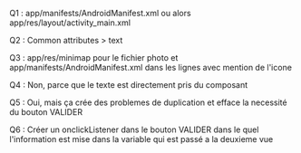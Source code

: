 Q1 : app/manifests/AndroidManifest.xml ou alors app/res/layout/activity_main.xml

Q2 : Common attributes > text

Q3 :  app/res/minimap pour le fichier photo et app/manifests/AndroidManifest.xml dans les lignes avec mention de l'icone

Q4 : Non, parce que le texte est directement pris du composant

Q5 : Oui, mais ça crée des problemes de duplication et efface la necessité du bouton VALIDER

Q6 : Créer un onclickListener dans le bouton VALIDER dans le quel l'information est mise dans la variable qui est passé a la deuxieme vue